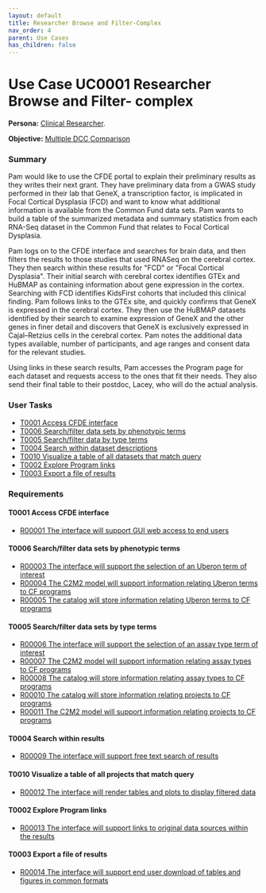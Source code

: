 ```yaml
---
layout: default
title: Researcher Browse and Filter-Complex
nav_order: 4
parent: Use Cases
has_children: false
---
```

# Use Case UC0001 Researcher Browse and Filter- complex

**Persona:** [Clinical Researcher](../personas/clinical-researcher).

**Objective:** [Multiple DCC Comparison](../objectives/multi-dcc-comparison)

### Summary

Pam would like to use the CFDE portal to explain their preliminary results as they writes their next grant. They have preliminary data from a GWAS study performed in their lab that GeneX, a transcription factor, is implicated in Focal Cortical Dysplasia (FCD) and want to know what additional information is available from the Common Fund data sets.
Pam wants to build a table of the summarized metadata and summary statistics
from each RNA-Seq dataset in the Common Fund that relates to Focal Cortical Dysplasia.


Pam logs on to the CFDE interface and searches for brain data, and then filters the results to those studies that used RNASeq on the cerebral cortex. They then search within these results
for "FCD" or "Focal Cortical Dysplasia".
Their initial search with cerebral cortex identifies GTEx and HuBMAP as containing information about gene expression in the cortex. Searching with FCD identifies KidsFirst cohorts that included this clinical finding. Pam follows links to the GTEx site, and quickly confirms that GeneX is expressed in the cerebral cortex. They then use the HuBMAP datasets identified by their search to examine expression of GeneX and the other genes in finer detail and discovers that GeneX is exclusively expressed in Cajal–Retzius cells in the cerebral cortex. Pam notes the additional data types available, number of participants, and age ranges and consent data for the relevant studies.

Using links in these search results, Pam accesses the Program
page for each dataset and requests access to the ones that fit their needs. They also send
their final table to their postdoc, Lacey, who will do the actual analysis.


### User Tasks

-   [T0001 Access CFDE interface](#access-cfde-interface)
-   [T0006 Search/filter data sets by phenotypic terms](#searchfilter-data-sets-by-phenotypic-terms)
-   [T0005 Search/filter data by type terms](#searchfilter-data-sets-by-type-terms)
-   [T0004 Search within dataset descriptions](#search-within-dataset-descriptions)
-   [T0010 Visualize a table of all datasets that match query](#visualize-a-table-of-all-datasets-that-match-query)
-   [T0002 Explore Program links](#explore-program-links)
-   [T0003 Export a file of results](#export-a-file-of-results)

### Requirements

#### T0001 Access CFDE interface

-   [R00001 The interface will support GUI web access to end users](../requirements/r00001-the-interface-will-support-gui-web-access-to-end-users.md)


#### T0006 Search/filter data sets by phenotypic terms

-   [R00003 The interface will support the selection of an Uberon term of interest](../requirements/r00003-the-interface-will-support-the-selection-of-an-uberon-term-of-interest.md)
-   [R00004 The C2M2 model will support information relating Uberon terms to CF programs](../requirements/r00004-the-c2m2-model-will-support-information-relating-uberon-terms-to-cf-programs.md)
-   [R00005 The catalog will store information relating Uberon terms to CF programs](../requirements/r00005-the-catalog-will-store-information-relating-uberon-terms-to-cf-programs.md)


#### T0005 Search/filter data sets by type terms

-   [R00006 The interface will support the selection of an assay type term of interest](../requirements/r00006-the-interface-will-support-the-selection-of-an-assay-type-term-of-interest.md)
-   [R00007 The C2M2 model will support information relating assay types to CF programs](../requirements/r00007-the-c2m2-model-will-support-information-relating-assay-types-to-cf-programs.md)
-   [R00008 The catalog will store information relating assay types to CF programs](../requirements/r00008-the-catalog-will-store-information-relating-assay-types-to-cf-programs.md)
-   [R00010 The catalog will store information relating projects to CF programs](../requirements/r00010-the-catalog-will-store-information-relating-projects-to-cf-programs.md)
-   [R00011 The C2M2 model will support information relating projects to CF programs](../requirements/r00011-the-c2m2-model-will-support-information-relating-projects-to-cf-programs.md)


#### T0004 Search within results

-   [R00009 The interface will support free text search of results](../requirements/r00009-the-interface-will-support-free-text-search-of-results.md)

#### T0010 Visualize a table of all projects that match query

-   [R00012 The interface will render tables and plots to display filtered data](../requirements/r00012-the-interface-will-render-tables-and-plots-to-display-filtered-data.md)

#### T0002 Explore Program links

-   [R00013 The interface will support links to original data sources within the results](../requirements/r00013-the-interface-will-support-links-to-original-data-sources-within-the-results.md)

#### T0003 Export a file of results

-   [R00014 The interface will support end user download of tables and figures in common formats](../requirements/r00014-the-interface-will-support-end-user-download-of-tables-and-figures-in-common-formats.md)
